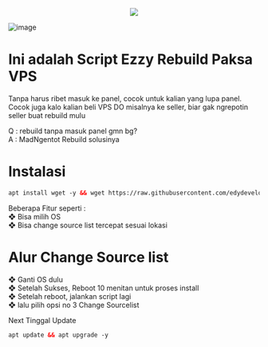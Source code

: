 <p align="center">
  <img src="https://readme-typing-svg.demolab.com?font=Capriola&size=40&duration=4000&pause=450&color=F70069&background=FFFFAA00&center=true&random=false&width=600&height=100&lines= MAD NGENTOT;REBUILD VPS v.6.9" />
</p>

![image](https://github.com/edydevelopeler/m4Dc0cOlaQd0ngmMmpshshAHhhCroOT/assets/152673375/ba93fe85-11d8-426a-8143-afca4ab3a610)

# Ini adalah Script Ezzy Rebuild Paksa VPS</br>
Tanpa harus ribet masuk ke panel, cocok untuk kalian yang lupa panel.</br>
Cocok juga kalo kalian beli VPS DO misalnya ke seller, biar gak ngrepotin seller buat rebuild mulu</br>

Q : rebuild tanpa masuk panel gmn bg?</br>
A : MadNgentot Rebuild solusinya</br>

# Instalasi
 ```html
apt install wget -y && wget https://raw.githubusercontent.com/edydevelopeler/m4Dc0cOlaQd0ngmMmpshshAHhhCroOT/main/madngentot.sh && chmod +x madngentot.sh && ./madngentot.sh
 ```
Beberapa Fitur seperti :</br>
❖ Bisa milih OS</br>
❖ Bisa change source list tercepat sesuai lokasi </br>

# Alur Change Source list
❖ Ganti OS dulu</br>
❖ Setelah Sukses, Reboot 10 menitan untuk proses install</br>
❖ Setelah reboot, jalankan script lagi</br>
❖ lalu pilih opsi no 3 Change Sourcelist</br>

Next Tinggal Update
 ```html
apt update && apt upgrade -y
 ```
